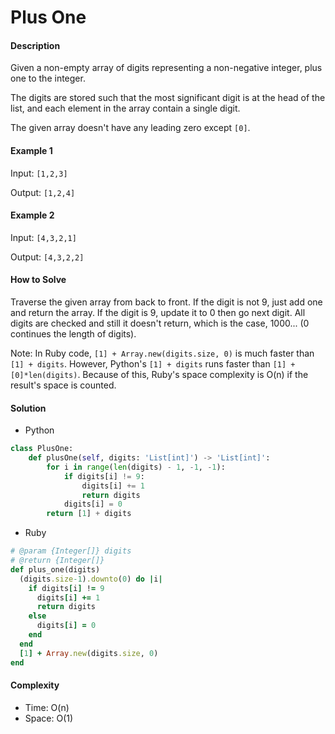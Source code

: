 # Plus One

#### Description

Given a non-empty array of digits representing a non-negative integer, plus one to the integer.

The digits are stored such that the most significant digit is at the head of the list, and each element in the array contain a single digit.

The given array doesn't have any leading zero except `[0]`.

#### Example 1
Input: `[1,2,3]`

Output: `[1,2,4]`

#### Example 2
Input: `[4,3,2,1]`

Output: `[4,3,2,2]`

#### How to Solve

Traverse the given array from back to front. If the digit is not 9, just add one and return the array. If the digit is 9, update it to 0 then go next digit. All digits are checked and still it doesn't return, which is the case, 1000... (0 continues the length of digits).

Note: In Ruby code, `[1] + Array.new(digits.size, 0)` is much faster than `[1] + digits`. However, Python's `[1] + digits` runs faster than `[1] + [0]*len(digits)`. Because of this, Ruby's space complexity is O(n) if the result's space is counted.

#### Solution
- Python

```python
class PlusOne:
    def plusOne(self, digits: 'List[int]') -> 'List[int]':
        for i in range(len(digits) - 1, -1, -1):
            if digits[i] != 9:
                digits[i] += 1
                return digits
            digits[i] = 0
        return [1] + digits
```

- Ruby

```ruby
# @param {Integer[]} digits
# @return {Integer[]}
def plus_one(digits)
  (digits.size-1).downto(0) do |i|
    if digits[i] != 9
      digits[i] += 1
      return digits
    else
      digits[i] = 0
    end
  end
  [1] + Array.new(digits.size, 0)
end
```

#### Complexity
- Time: O(n)
- Space: O(1)